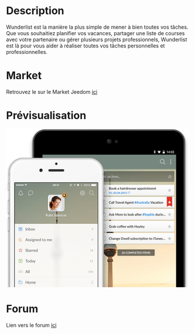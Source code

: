 # Description

Wunderlist est la manière la plus simple de mener à bien toutes vos
tâches. Que vous souhaitiez planifier vos vacances, partager une liste
de courses avec votre partenaire ou gérer plusieurs projets
professionnels, Wunderlist est là pour vous aider à réaliser toutes vos
tâches personnelles et professionnelles.

# Market

Retrouvez le sur le Market Jeedom [ici](https://www.jeedom.com/market/index.php?v=d&p=market&type=plugin&name=jeeWunderlist)

# Prévisualisation

![scrennshot1](../images/twodevices.png)

# Forum

Lien vers le forum [ici](https://www.jeedom.com/forum/viewtopic.php?t=21024)
